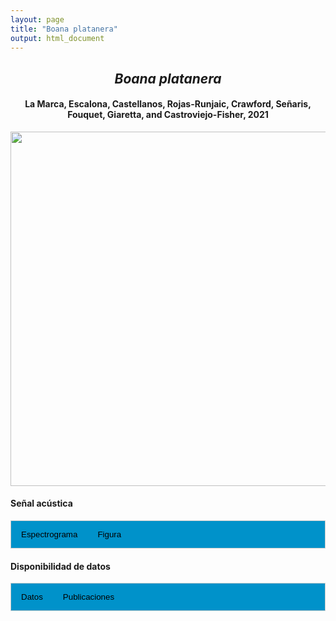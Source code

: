 ```yaml
---
layout: page
title: "Boana platanera"
output: html_document
---
```


<style>
/* Simplified CSS for tabs */
.tab {
  overflow: hidden;
  border: 1px solid #ccc;
  background-color: #0092ca;
}
.tab button {
  background-color: inherit;
  float: left;
  border: none;
  cursor: pointer;
  padding: 14px 16px;
  transition: background-color 0.3s;
}
.tab button:hover {
  background-color: #ddd;
}
.tab button.active {
  background-color: #ccc;
}
.tabcontent {
  display: none;
  padding: 6px 12px;
  border: 1px solid #ccc;
  border-top: none;
}
.audio-container {
  margin-bottom: 10px;
}
body h1 {
  display: none;
}
</style>

<script>
function openTab(evt, tabName) {
  document.querySelectorAll('.tabcontent').forEach(tab => tab.style.display = "none");
  document.querySelectorAll('.tablinks').forEach(link => link.classList.remove('active'));
  document.getElementById(tabName).style.display = "block";
  evt.currentTarget.classList.add('active');
}
</script>

<!-- Species presentation -->
<div style="text-align: center;">
  <h2><i>Boana platanera</i></h2>
  <h4>La Marca, Escalona, Castellanos, Rojas-Runjaic, Crawford, Señaris, Fouquet, Giaretta, and Castroviejo-Fisher, 2021</h4>
  <img src="{{ site.baseurl }}/images/especie_Boana_platanera.png" style="width:15cm;">
</div>

#### Señal acústica

<!-- Tabs section -->
<div class="tab">
  <button class="tablinks" onclick="openTab(event, 'Espectro')">Espectrograma</button>
  <button class="tablinks" onclick="openTab(event, 'fig')">Figura</button>
</div>

<!-- Seccion Espectrograma -->
<div id="Espectro" class="tabcontent" style="text-align: center;">
  <video width="100%" height="auto" controls>
    <source src="{{ site.baseurl }}/Espectrograms/dyna_Boana_platanera.mp4" type="video/mp4">
    Tu navegador no soporta el elemento de video.
  </video>
</div>

<!-- Seccion Figura -->
<div id="fig" class="tabcontent" style="text-align: center;">
  <img src="{{ site.baseurl }}/images/spec_Boana_platanera.png" style="width:15cm;">
</div>

#### Disponibilidad de datos

<!-- Tabs section -->
<div class="tab">
  <button class="tablinks" onclick="openTab(event, 'dat')">Datos</button>
  <button class="tablinks" onclick="openTab(event, 'pubs')">Publicaciones</button>
</div>

<!-- Seccion Datos -->
<div id="dat" class="tabcontent">
  <p><strong>Disponibles en Figshare</strong></p>
  <p>NA 
    <a href="NA" target="_blank">NA</a>
  </p>
  <p><strong>Disponibles en iNaturalist</strong></p>
  <p><a href="NA" target="_blank">Boana platanera</a>
  </p>
  <p><strong>Disponibles en CSA-IAVH</strong></p>
  <p><a href="http://colecciones.humboldt.org.co/rec/sonidos/IAvH-CSA-34265/IAvH-CSA-34265.wav; http://colecciones.humboldt.org.co/rec/sonidos/IAvH-CSA-34268/IAvH-CSA-34268.wav; http://colecciones.humboldt.org.co/rec/sonidos/IAvH-CSA-34272/IAvH-CSA-34272.wav; http://colecciones.humboldt.org.co/rec/sonidos/IAvH-CSA-34409/IAvH-CSA-34409.wav; http://colecciones.humboldt.org.co/rec/sonidos/IAvH-CSA-34470/IAvH-CSA-34470.wav; http://colecciones.humboldt.org.co/rec/sonidos/IAvH-CSA-34639/IAvH-CSA-34639.wav; http://colecciones.humboldt.org.co/rec/sonidos/IAvH-CSA-36550/IAvH-CSA-36550.wav; http://colecciones.humboldt.org.co/rec/sonidos/IAvH-CSA-36552/IAvH-CSA-36552.wav; https://www.inaturalist.org/observations?place_id=7196&sounds&taxon_id=1251425" target="_blank">codigo</a>
  </p>
</div>

<!-- Seccion Publicaciones -->
<div id="pubs" class="tabcontent">
  <p><strong>Autor_aqui</strong>Bernal, M.H., Montealegre, D.P., Páez, C.A. (2004). Estudio de la vocalización de trece especies de anuros del municipio de Ibagué, Colombia. Revista de la Academia Colombiana de Ciencias Exactas, Físicas y Naturales 28: 385-390.. 
  <a href="https://doi.org/10.18257/raccefyn.28(108).2004.2135" target="_blank">https://doi.org/10.18257/raccefyn.28(108).2004.2135</a></p>
  <p><strong>***</strong><i>El artículo donde se publicó el canto de advertencia no disponibiliza los audios o datos asociados.</i></p>
</div>
